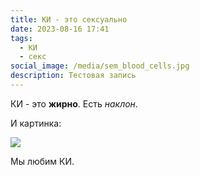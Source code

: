 ```yaml
---
title: КИ - это сексуально
date: 2023-08-16 17:41
tags:
  - КИ
  - секс
social_image: /media/sem_blood_cells.jpg
description: Тестовая запись
---
```

К﻿И - это **жирно**. Есть *наклон*.

И﻿ картинка:

![](/media/blood_vessels_structure.jpg)



М﻿ы любим КИ.